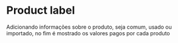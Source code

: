 # Product label
 Adicionando informações sobre o produto, seja comum, usado ou importado, no fim é mostrado os valores pagos por cada produto
